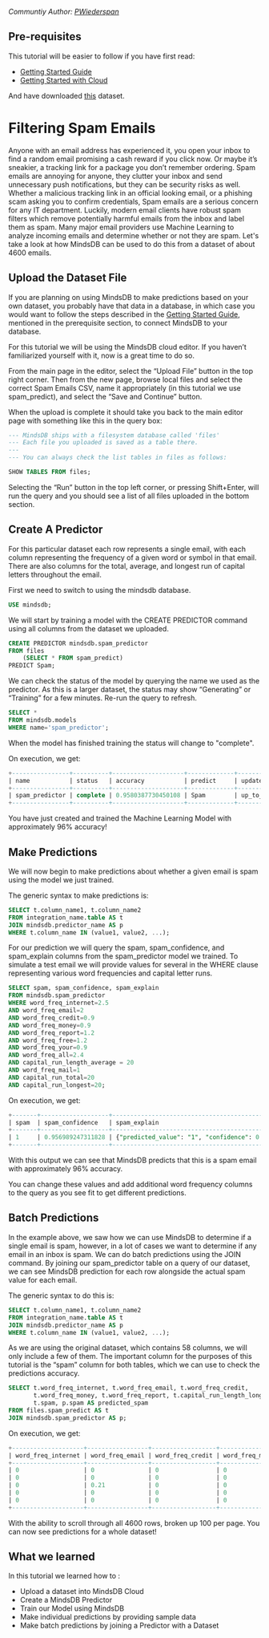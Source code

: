 *Communtiy Author: [PWiederspan](https://github.com/PWiederspan)*

## Pre-requisites
This tutorial will be easier to follow if you have first read:
- [Getting Started Guide](/info)
- [Getting Started with Cloud](/setup/cloud)

And have downloaded [this](https://www.kaggle.com/datasets/yasserh/spamemailsdataset?select=Spam.csv) dataset.

# Filtering Spam Emails
Anyone with an email address has experienced it, you open your inbox to find a random email promising a cash reward if you click now. Or maybe it’s sneakier, a tracking link for a package you don’t remember ordering. Spam emails are annoying for anyone, they clutter your inbox and send unnecessary push notifications, but they can be security risks as well. Whether a malicious tracking link in an official looking email, or a phishing scam asking you to confirm credentials, Spam emails are a serious concern for any IT department. Luckily, modern email clients have robust spam filters which remove potentially harmful emails from the inbox and label them as spam. Many major email providers use Machine Learning to analyze incoming emails and determine whether or not they are spam. Let's take a look at how MindsDB can be used to do this from a dataset of about 4600 emails.

## Upload the Dataset File
If you are planning on using MindsDB to make predictions based on your own dataset, you probably have that data in a database, in which case you would want to follow the steps described in the [Getting Started Guide](/info), mentioned in the prerequisite section, to connect MindsDB to your database.

For this tutorial we will be using the MindsDB cloud editor. If you haven’t familiarized yourself with it, now is a great time to do so.

From the main page in the editor, select the “Upload File” button in the top right corner. Then from the new page, browse local files and select the correct Spam Emails CSV, name it appropriately (in this tutorial we use spam_predict), and select the “Save and Continue” button.

When the upload is complete it should take you back to the main editor page with something like this in the query box:

```sql
--- MindsDB ships with a filesystem database called 'files'
--- Each file you uploaded is saved as a table there.
---
--- You can always check the list tables in files as follows:

SHOW TABLES FROM files;
```

Selecting the “Run” button in the top left corner, or pressing Shift+Enter, will run the query and you should see a list of all files uploaded in the bottom section.

## Create A Predictor

For this particular dataset each row represents a single email, with each column representing the frequency of a given word or symbol in that email. There are also columns for the total, average, and longest run of capital letters throughout the email.

First we need to switch to using the mindsdb database.

```sql
USE mindsdb;
```

We will start by training a model with the CREATE PREDICTOR command using all columns from the dataset we uploaded.

```sql
CREATE PREDICTOR mindsdb.spam_predictor
FROM files
    (SELECT * FROM spam_predict)
PREDICT Spam;
```

We can check the status of the model by querying the name we used as the predictor. As this is a larger dataset, the status may show “Generating” or “Training” for a few minutes. Re-run the query to refresh.

```sql
SELECT *
FROM mindsdb.models
WHERE name='spam_predictor';
```

When the model has finished training the status will change to "complete".

On execution, we get:

```sql
+----------------+----------+--------------------+-------------+------------------+------------------+-------+--------------------+------------------+
| name           | status   | accuracy           | predict     | update_status    | mindsdb_version  | error | select_data_query  | training_options |
+----------------+----------+--------------------+-------------+------------------+------------------+-------+--------------------+------------------+   
| spam_predictor | complete | 0.9580387730450108 | Spam        | up_to_date       | 22.4.2.1         | null  |                    |                  |
+----------------+----------+--------------------+-------------+------------------+------------------+-------+--------------------+------------------+
```

You have just created and trained the Machine Learning Model with approximately 96% accuracy!


## Make Predictions

We will now begin to make predictions about whether a given email is spam using the model we just trained.

The generic syntax to make predictions is:

```sql
SELECT t.column_name1, t.column_name2
FROM integration_name.table AS t
JOIN mindsdb.predictor_name AS p
WHERE t.column_name IN (value1, value2, ...);
```

For our prediction we will query the spam, spam_confidence, and spam_explain columns from the spam_predictor model we trained. To simulate a test email we will provide values for several in the WHERE clause representing various word frequencies and capital letter runs.

```sql
SELECT spam, spam_confidence, spam_explain
FROM mindsdb.spam_predictor
WHERE word_freq_internet=2.5
AND word_freq_email=2
AND word_freq_credit=0.9
AND word_freq_money=0.9
AND word_freq_report=1.2
AND word_freq_free=1.2
AND word_freq_your=0.9
AND word_freq_all=2.4
AND capital_run_length_average = 20
AND word_freq_mail=1
AND capital_run_total=20
AND capital_run_longest=20;
```

On execution, we get:

```sql
+-------+-------------------+-------------------------------------------------------------------------------------------+
| spam  | spam_confidence   | spam_explain                                                                              |
+-------+-------------------+-------------------------------------------------------------------------------------------+
| 1     | 0.956989247311828 | {"predicted_value": "1", "confidence": 0.956989247311828, "anomaly": null, "truth": null} |
+-------+-------------------+-------------------------------------------------------------------------------------------+
```

With this output we can see that MindsDB predicts that this is a spam email with approximately 96% accuracy.

You can change these values and add additional word frequency columns to the query as you see fit to get different predictions.


## Batch Predictions

In the example above, we saw how we can use MindsDB to determine if a single email is spam, however, in a lot of cases we want to determine if any email in an inbox is spam. We can do batch predictions using the JOIN command. By joining our spam_predictor table on a query of our dataset, we can see MindsDB prediction for each row alongside the actual spam value for each email.

The generic syntax to do this is:

```sql
SELECT t.column_name1, t.column_name2
FROM integration_name.table AS t
JOIN mindsdb.predictor_name AS p
WHERE t.column_name IN (value1, value2, ...);
```
As we are using the original dataset, which contains 58 columns, we will only include a few of them. The important column for the purposes of this tutorial is the “spam” column for both tables, which we can use to check the predictions accuracy.

```sql
SELECT t.word_freq_internet, t.word_freq_email, t.word_freq_credit,
       t.word_freq_money, t.word_freq_report, t.capital_run_length_longest,
       t.spam, p.spam AS predicted_spam
FROM files.spam_predict AS t
JOIN mindsdb.spam_predictor AS p;
```

On execution, we get:

```sql
+--------------------+-----------------+------------------+-----------------+------------------+---------------------------+-------+----------------+
| word_freq_internet | word_freq_email | word_freq_credit | word_freq_money | word_freq_report | capital_run_length_longest| spam  | spam_predictor |
+--------------------+-----------------+------------------+-----------------+------------------+---------------------------+-------+----------------+   
| 0                  | 0               | 0                | 0               | 0                | 9989                      | 1     | 1              |   
| 0                  | 0               | 0                | 0               | 0                | 99                        | 1     | 1              |   
| 0                  | 0.21            | 0                | 0               | 0                | 99                        | 1     | 1              |   
| 0                  | 0               | 0                | 0               | 0                | 99                        | 1     | 1              |   
| 0                  | 0               | 0                | 0               | 0                | 99                        | 1     | 1              |
+--------------------+-----------------+------------------+-----------------+------------------+---------------------------+-------+----------------+
```

With the ability to scroll through all 4600 rows, broken up 100 per page. You can now see predictions for a whole dataset!

## What we learned

In this tutorial we learned how to :
- Upload a dataset into MindsDB Cloud
- Create a MindsDB Predictor
- Train our Model using MindsDB
- Make individual predictions by providing sample data
- Make batch predictions by joining a Predictor with a Dataset
